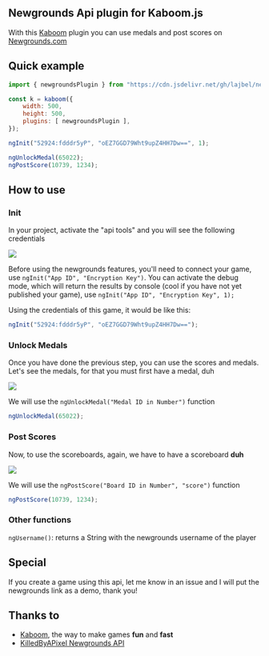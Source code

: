 ## Newgrounds Api plugin for Kaboom.js

With this [Kaboom](https://github.com/replit/kaboom) plugin you can use medals and post scores on [Newgrounds.com](https://newgrounds.com)

## Quick example 

```.js
import { newgroundsPlugin } from "https://cdn.jsdelivr.net/gh/lajbel/newgrounds-boom@master/newgrounds.js";

const k = kaboom({
    width: 500,
    height: 500,
    plugins: [ newgroundsPlugin ],
});

ngInit("52924:fdddr5yP", "oEZ7GGD79Wht9upZ4HH7Dw==", 1);

ngUnlockMedal(65022);
ngPostScore(10739, 1234);
```

## How to use 

### Init

In your project, activate the "api tools" and you will see the following credentials

![](https://imgur.com/l4W6YAV.png)

Before using the newgrounds features, you'll need to connect your game, use `ngInit("App ID", "Encryption Key")`. You can activate the debug mode, which will return the results by console (cool if you have not yet published your game), use `ngInit("App ID", "Encryption Key", 1);`


Using the credentials of this game, it would be like this:
```.js
ngInit("52924:fdddr5yP", "oEZ7GGD79Wht9upZ4HH7Dw==");

```

### Unlock Medals 

Once you have done the previous step, you can use the scores and medals. Let's see the medals, for that you must first have a medal, duh

![](https://imgur.com/VwzxtXn.png)

We will use the `ngUnlockMedal("Medal ID in Number")` function

```.js
ngUnlockMedal(65022);
```

### Post Scores

Now, to use the scoreboards, again, we have to have a scoreboard **duh**

![](https://imgur.com/ySpdtn3.png)

We will use the `ngPostScore("Board ID in Number", "score")` function

```.js
ngPostScore(10739, 1234);
```

### Other functions

`ngUsername()`: returns a String with the newgrounds username of the player 

## Special
If you create a game using this api, let me know in an issue and I will put the newgrounds link as a demo, thank you!

## Thanks to

* [Kaboom](https://github.com/replit/kaboom), the way to make games **fun** and **fast** <br>
* [KilledByAPixel Newgrounds API](https://github.com/KilledByAPixel/newgrounds)
